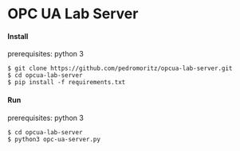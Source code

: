 OPC UA Lab Server
=====================

#### Install

prerequisites: python 3

    $ git clone https://github.com/pedromoritz/opcua-lab-server.git
    $ cd opcua-lab-server
    $ pip install -f requirements.txt

#### Run

prerequisites: python 3

    $ cd opcua-lab-server
    $ python3 opc-ua-server.py
